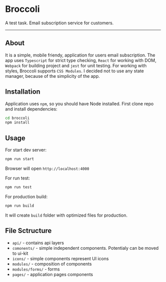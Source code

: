# Broccoli

A test task. Email subscription service for customers.

---

## About
It is a simple, mobile friendy, application for users email subscription. The app uses `Typescript` for strict type checking, `React` for working with DOM, `Webpack` for building project and `jest` for unit testing. For working with styles, Broccoli supports `CSS Modules`.
I decided not to use any state manager, because of the simplicity of the app.

## Installation

Application uses `npm`, so you should have Node installed.
First clone repo and install dependencies:

```sh
cd broccoli
npm install
```

## Usage

For start dev server:

```sh
npm run start
```

Browser will open `http://localhost:4000`

For run test:

```sh
npm run test
```

For production build:

```sh
npm run build
```
It will create `build` folder with optimized files for production.

## File Sctructure

* ``api/`` - contains api layers
* ``comonents/`` - simple independent components. Potentialy can be moved to ui-kit
* ``icons/`` - simple components represent UI icons
* ``modules/`` - composition of components
* ``modules/forms/`` - forms
* ``pages/`` - application pages components
